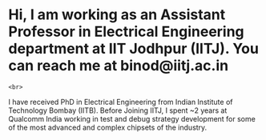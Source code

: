 <HTML>
  <H1>
Hi, I  am working as an Assistant Professor in Electrical Engineering department at IIT  Jodhpur (IITJ). You can reach me at binod@iitj.ac.in
  </H1>
  
    <br>
I have received PhD in Electrical Engineering from Indian Institute of Technology Bombay (IITB). Before Joining IITJ, I spent ~2 years at Qualcomm India working in test and debug strategy development for some of the most advanced and complex chipsets of the industry.

